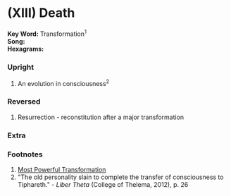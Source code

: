 # (XIII) Death 

**Key Word:** Transformation<sup>1</sup>  
**Song:**   
**Hexagrams:** 



### Upright

1) An evolution in consciousness<sup>2<sup>



### Reversed

1) Resurrection - reconstitution after a major transformation



### Extra





### Footnotes

1. [Most Powerful Transformation](https://www.youtube.com/shorts/KukVbQo-7KQ)
2. "The old personality slain to complete the transfer of consciousness to Tiphareth." - *Liber Theta* (College of Thelema, 2012), p. 26



